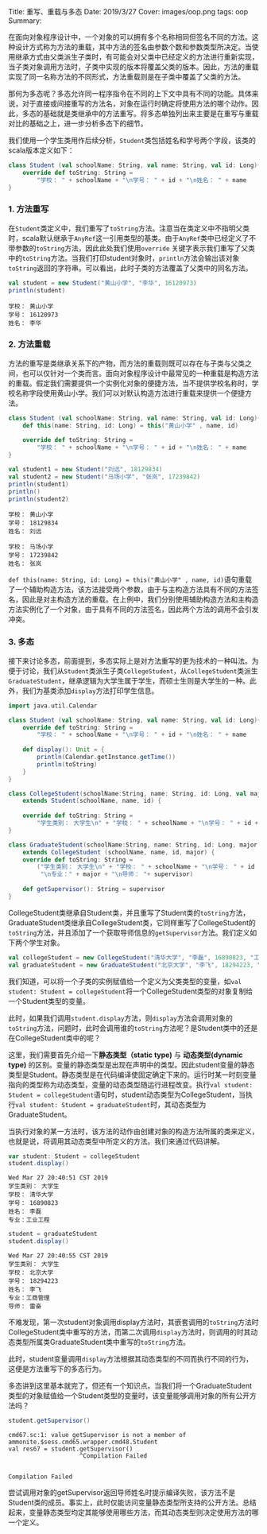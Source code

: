 Title: 重写、重载与多态
Date: 2019/3/27
Cover: images/oop.png
tags: oop
Summary:



在面向对象程序设计中，一个对象的可以拥有多个名称相同但签名不同的方法。这种设计方式称为方法的重载，其中方法的签名由参数个数和参数类型所决定。当使用继承方式由父类派生子类时，有可能会对父类中已经定义的方法进行重新实现，当子类对象调用方法时，子类中实现的版本将覆盖父类的版本。因此，方法的重载实现了同一名称方法的不同形式，方法重载则是在子类中覆盖了父类的方法。

那何为多态呢？多态允许同一程序指令在不同的上下文中具有不同的功能。具体来说，对于直接或间接重写的方法名，对象在运行时确定将使用方法的哪个动作。因此，多态的基础就是类继承中的方法重写。将多态单独列出来主要是在重写与重载对比的基础之上，进一步分析多态下的细节。

我们使用一个学生类用作后续分析，`Student`类包括姓名和学号两个字段，该类的scala版本定义如下：


```scala
class Student (val schoolName: String, val name: String, val id: Long){
    override def toString: String = 
        "学校： " + schoolName + "\n学号： " + id + "\n姓名： " + name
}
```

### 1. 方法重写

在`Student`类定义中，我们重写了`toString`方法。注意当在类定义中不指明父类时，scala默认继承于`AnyRef`这一引用类型的基类。由于`AnyRef`类中已经定义了不带参数的`toString`方法，因此此处我们使用`override` 关键字表示我们重写了父类中的`toString`方法。当我们打印student对象时，`println`方法会输出该对象`toString`返回的字符串。可以看出，此时子类的方法覆盖了父类中的同名方法。


```scala
val student = new Student("黄山小学", "李华", 16120973)
println(student)
```

    学校： 黄山小学
    学号： 16120973
    姓名： 李华


### 2. 方法重载

方法的重写是类继承关系下的产物，而方法的重载则既可以存在与子类与父类之间，也可以仅针对一个类而言。面向对象程序设计中最常见的一种重载是构造方法的重载。假定我们需要提供一个实例化对象的便捷方法，当不提供学校名称时，学校名称字段使用黄山小学。我们可以对默认构造方法进行重载来提供一个便捷方法。


```scala
class Student (val schoolName: String, val name: String, val id: Long){
    def this(name: String, id: Long) = this("黄山小学" , name, id)
    
    override def toString: String = 
        "学校： " + schoolName + "\n学号： " + id + "\n姓名： " + name
}

val student1 = new Student("刘远", 18129834)
val student2 = new Student("马场小学", "张岚", 17239842)
println(student1)
println()
println(student2)
```

    学校： 黄山小学
    学号： 18129834
    姓名： 刘远
    
    学校： 马场小学
    学号： 17239842
    姓名： 张岚



`def this(name: String, id: Long) = this("黄山小学" , name, id)`语句重载了一个辅助构造方法，该方法接受两个参数，由于与主构造方法具有不同的方法签名，因此是对主构造方法的重载。在上例中，我们分别使用辅助构造方法和主构造方法实例化了一个对象，由于具有不同的方法签名，因此两个方法的调用不会引发冲突。

### 3. 多态

接下来讨论多态，前面提到，多态实际上是对方法重写的更为技术的一种叫法。为便于讨论，我们从`Student`类派生子类`CollegeStudent`，从`CollegeStudent`类派生`GraduateStudent`，继承逻辑为大学生属于学生，而硕士生则是大学生的一种。此外，我们为基类添加`display`方法打印学生信息。


```scala
import java.util.Calendar

class Student (val schoolName: String, val name: String, val id: Long){
    override def toString: String = 
        "学校： " + schoolName + "\n学号： " + id + "\n姓名： " + name
    
    def display(): Unit = {
        println(Calendar.getInstance.getTime())
        println(toString)
    }
}
```


```scala
class CollegeStudent(schoolName:String, name: String, id: Long, val major: String)
    extends Student(schoolName, name, id) {
        
    override def toString: String = 
        "学生类别： 大学生\n" + "学校： " + schoolName + "\n学号： " + id + "\n姓名： " + name + "\n专业：" + major
}

class GraduateStudent(schoolName:String, name: String, id: Long, major: String, val supervisor: String) 
    extends CollegeStudent (schoolName, name, id, major) {
    override def toString: String = 
        ("学生类别： 大学生\n" + "学校： " + schoolName + "\n学号： " + id + "\n姓名： " + name + 
         "\n专业：" + major + "\n导师： "+ supervisor)
        
    def getSupervisor(): String = supervisor
}
```


CollegeStudent类继承自Student类，并且重写了Student类的`toString`方法，GraduateStudent类继承自CollegeStudent类，它同样重写了CollegeStudent的`toString`方法，并且添加了一个获取导师信息的`getSupervisor`方法。我们定义如下两个学生对象。


```scala
val collegeStudent = new CollegeStudent("清华大学", "李磊", 16890823, "工业工程")
val graduateStudent = new GraduateStudent("北京大学", "李飞", 18294223, "工商管理", "雷奋")
```


我们知道，可以将一个子类的实例赋值给一个定义为父类类型的变量，如`val student: Student = collegeStudent`将一个CollegeStudent类型的对象复制给一个Student类型的变量。

此时，如果我们调用`student.display`方法，则`display`方法会调用对象的`toString`方法，问题时，此时会调用谁的`toString`方法呢？是Student类中的还是在CollegeStudent类中的呢？

这里，我们需要首先介绍一下**静态类型（static type)** 与 **动态类型(dynamic type)** 的区别。变量的静态类型是出现在声明中的类型。因此student变量的静态类型是Student。静态类型是在代码编译使固定确定下来的。运行时某一时刻变量指向的类型称为动态类型，变量的动态类型随运行进程改变。执行`val student: Student = collegeStudent`语句时，student动态类型为CollegeStudent，当执行`val student: Student = graduateStudent`时，其动态类型为GraduateStudent。

当执行对象的某一方法时，该方法的动作由创建对象的构造方法所属的类来定义，也就是说，将调用其动态类型中所定义的方法。我们来通过代码讲解。


```scala
var student: Student = collegeStudent
student.display()
```

    Wed Mar 27 20:40:51 CST 2019
    学生类别： 大学生
    学校： 清华大学
    学号： 16890823
    姓名： 李磊
    专业：工业工程



```scala
student = graduateStudent
student.display()
```

    Wed Mar 27 20:40:55 CST 2019
    学生类别： 大学生
    学校： 北京大学
    学号： 18294223
    姓名： 李飞
    专业：工商管理
    导师： 雷奋


不难发现，第一次student对象调用display方法时，其嵌套调用的`toString`方法时CollegeStudent类中重写的方法，而第二次调用`display`方法时，则调用的时其动态类型所属类GraduateStudent类中重写的`toString`方法。

此时，student变量调用`display`方法根据其动态类型的不同而执行不同的行为，这便是方法重写下的多态行为。

多态讲到这里基本就完了，但还有一个知识点。当我们将一个GraduateStudent类型的对象赋值给一个Student类型的变量时，该变量能够调用对象的所有公开方法吗？


```scala
student.getSupervisor()
```

    cmd67.sc:1: value getSupervisor is not a member of ammonite.$sess.cmd65.wrapper.cmd48.Student
    val res67 = student.getSupervisor()
                        ^Compilation Failed


    Compilation Failed


尝试调用对象的getSupervisor返回导师姓名时提示编译失败，该方法不是Student类的成员。事实上，此时仅能访问变量静态类型所支持的公开方法。总结起来，变量静态类型均定其能够使用哪些方法，而其动态类型则决定使用方法的哪一个定义。
